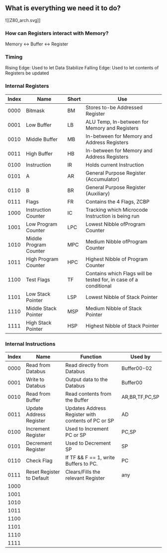 ## What is everything we need it to do?
![[Z80_arch.svg]]
### How can Registers interact with Memory?
Memory <-> Buffer <-> Register

### Timing
Rising Edge: Used to let Data Stabilize
Falling Edge: Used to let contents of Registers be updated

### Internal Registers
| Index | Name                   | Short | Use                                                               |
| ----- | ---------------------- | ----- | ----------------------------------------------------------------- |
| 0000  | Bitmask                | BM    | Stores to-be Addressed Register                                          |
| 0001  | Low Buffer             | LB    | ALU Temp, In-between for Memory and Registers                     |
| 0010  | Middle Buffer          | MB    | In-between for Memory and Address Registers                       |
| 0011  | High Buffer            | HB    | In-between for Memory and Address Registers                       |
| 0100  | Instruction            | IR    | Holds current Instruction                                         |
| 0101  | A                      | AR    | General Purpose Register (Accumulator)                            |
| 0110  | B                      | BR    | General Purpose Register (Auxiliary)                              |
| 0111  | Flags                  | FR    | Contains the 4 Flags, ZCBP                                        |
| 1000  | Instruction Counter    | IC    | Tracking which Microcode Instruction is being run                 |
| 1001  | Low Program Counter    | LPC   | Lowest Nibble ofProgram Counter                                                   |
| 1010  | Middle Program Counter | MPC   | Medium Nibble ofProgram Counter                                                   |
| 1011  | High Program Counter   | HPC   | Highest Nibble of Program Counter                                                   |
| 1100  | Test Flags             | TF    | Contains which Flags will be tested for, in case of a conditional |
| 1101  | Low Stack Pointer      | LSP   | Lowest Nibble of Stack Pointer                                                     |
| 1110  | Middle Stack Pointer   | MSP   | Medium Nibble of Stack Pointer                                                     |
| 1111  | High Stack Pointer     | HSP   | Highest Nibble of Stack Pointer                                                     |

### Internal Instructions
| Index | Name                      | Function                                            | Used by        |
| ----- | ------------------------- | --------------------------------------------------- | -------------- |
| 0000  | Read from Databus         | Read directly from Databus                          | Buffer00-02    |
| 0001  | Write to Databus          | Output data to the Databus                          | Buffer00       |
| 0010  | Read from Buffer          | Read contents from the Buffer                       | AR,BR,TF,PC,SP |
| 0011  | Update Address Register   | Updates Address Register with contents of  PC or SP | AD             |
| 0100  | Increment Register        | Used to Increment PC or SP                          | PC,SP          |
| 0101  | Decrement Register        | Used to Decrement SP                                | SP             |
| 0110  | Check Flag                | If TF && F == 1, write Buffers to PC.               | PC             |
| 0111  | Reset Register to Default | Clears/Fills the relevant Register                  | any            | 
| 1000  |                           |                                                     |                |
| 1001  |                           |                                                     |                |
| 1010  |                           |                                                     |                |
| 1011  |                           |                                                     |                |
| 1100  |                           |                                                     |                |
| 1101  |                           |                                                     |                |
| 1110  |                           |                                                     |                |
| 1111  |                           |                                                     |                |